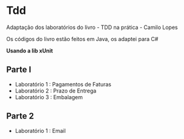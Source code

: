 # Tdd
Adaptação dos laboratórios do livro - TDD na prática - Camilo Lopes

Os códigos do livro estão feitos em Java, os adaptei para C#

**Usando a lib xUnit**

## Parte I

- Laboratório 1 : Pagamentos de Faturas
- Laboratório 2 : Prazo de Entrega
- Laboratório 3 : Embalagem

## Parte 2

- Laboratório 1 : Email